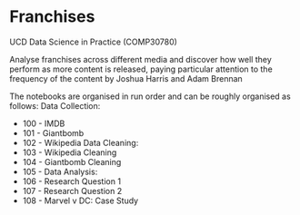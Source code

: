 # Franchises 

UCD Data Science in Practice (COMP30780)

Analyse franchises across different media and discover how well they perform as more content is released, paying particular attention to the frequency of the content 
by Joshua Harris and Adam Brennan

The notebooks are organised in run order and can be roughly organised as follows:
Data Collection:
  
-   100 - IMDB
-   101 - Giantbomb
-   102 - Wikipedia
Data Cleaning:
-   103 - Wikipedia Cleaning
-   104 - Giantbomb Cleaning
-   105 - 
Data Analysis:
-   106 - Research Question 1
-   107 - Research Question 2
-   108 - Marvel v DC: Case Study
